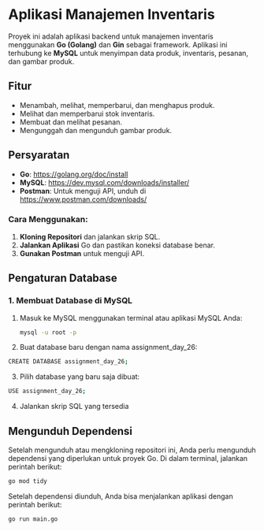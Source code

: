 # Aplikasi Manajemen Inventaris

Proyek ini adalah aplikasi backend untuk manajemen inventaris menggunakan **Go (Golang)** dan **Gin** sebagai framework. Aplikasi ini terhubung ke **MySQL** untuk menyimpan data produk, inventaris, pesanan, dan gambar produk.

## Fitur

- Menambah, melihat, memperbarui, dan menghapus produk.
- Melihat dan memperbarui stok inventaris.
- Membuat dan melihat pesanan.
- Mengunggah dan mengunduh gambar produk.

## Persyaratan

- **Go**: https://golang.org/doc/install
- **MySQL**: https://dev.mysql.com/downloads/installer/
- **Postman**: Untuk menguji API, unduh di https://www.postman.com/downloads/

### Cara Menggunakan:

1. **Kloning Repositori** dan jalankan skrip SQL.
2. **Jalankan Aplikasi** Go dan pastikan koneksi database benar.
3. **Gunakan Postman** untuk menguji API.

## Pengaturan Database

### 1. **Membuat Database di MySQL**

1. Masuk ke MySQL menggunakan terminal atau aplikasi MySQL Anda:

   ```bash
   mysql -u root -p
   ```

2. Buat database baru dengan nama assignment_day_26:

```bash
CREATE DATABASE assignment_day_26;
```

3. Pilih database yang baru saja dibuat:

```bash
USE assignment_day_26;
```

4. Jalankan skrip SQL yang tersedia

## Mengunduh Dependensi

Setelah mengunduh atau mengkloning repositori ini, Anda perlu mengunduh dependensi yang diperlukan untuk proyek Go. Di dalam terminal, jalankan perintah berikut:

```bash
go mod tidy
```

Setelah dependensi diunduh, Anda bisa menjalankan aplikasi dengan perintah berikut:

```bash
go run main.go
```
